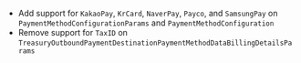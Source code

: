 * Add support for `KakaoPay`, `KrCard`, `NaverPay`, `Payco`, and `SamsungPay` on `PaymentMethodConfigurationParams` and `PaymentMethodConfiguration`
* Remove support for `TaxID` on `TreasuryOutboundPaymentDestinationPaymentMethodDataBillingDetailsParams`